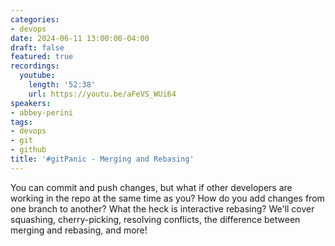 ```yaml
---
categories:
- devops
date: 2024-06-11 13:00:00-04:00
draft: false
featured: true
recordings:
  youtube:
    length: '52:38'
    url: https://youtu.be/aFeVS_WUi64
speakers:
- abbey-perini
tags:
- devops
- git
- github
title: '#gitPanic - Merging and Rebasing'
---
```



You can commit and push changes, but what if other developers are working in the repo at the same time as you? How do you add changes from one branch to another? What the heck is interactive rebasing? We'll cover squashing, cherry-picking, resolving conflicts, the difference between merging and rebasing, and more!